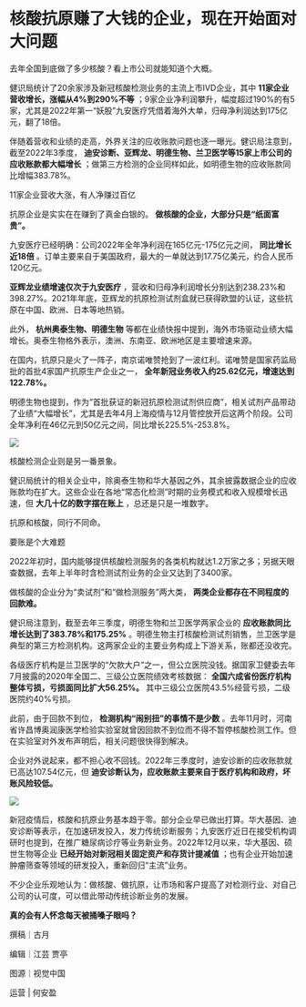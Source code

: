 # 核酸抗原赚了大钱的企业，现在开始面对大问题

去年全国到底做了多少核酸？看上市公司就能知道个大概。

健识局统计了20余家涉及新冠核酸检测业务的主流上市IVD企业，其中 **11家企业营收增长，涨幅从4%到290%不等**
；9家企业净利润攀升，幅度超过190%的有5家，尤其是2022年第一“妖股”九安医疗凭借着海外大单，归母净利润达到175亿元，翻了18倍。

伴随着营收和业绩的走高，外界关注的应收账款问题也逐一曝光。健识局注意到，截至2022年3季度，
**迪安诊断、亚辉龙、明德生物、兰卫医学等15家上市公司的应收账款都大幅增长** ；做第三方检测的企业同样如此，如明德生物的应收账款同比增幅383.78%。

11家企业营收大涨，有人净赚过百亿

抗原企业是实实在在赚到了真金白银的。 **做核酸的企业，大部分只是“纸面富贵”。**

九安医疗已经明确：公司2022年全年净利润在165亿元-175亿元之间， **同比增长近18倍**
。订单主要来自于美国政府，最大的一单就达到17.75亿美元，约合人民币120亿元。

**亚辉龙业绩增速仅次于九安医疗**
，营收和归母净利润增长分别达到238.23%和398.27%。2021年年底，亚辉龙的抗原检测试剂盒就已获得欧盟的认证，这些抗原在中国、欧洲、日本等地热销。

此外， **杭州奥泰生物、明德生物** 等都在业绩快报中提到，海外市场驱动业绩大幅增长。奥泰生物格外表示，澳洲、东南亚、欧洲地区是主要增速来源。

在国内，抗原只是火了一阵子，南京诺唯赞抢到了一波红利。诺唯赞是国家药监局批的首批4家国产抗原生产企业之一，
**全年新冠业务收入约25.62亿元，增速达到122.78%。**

明德生物也提到，作为“首批获证的新冠抗原检测试剂供应商”，相关试剂产品带动了业绩“大幅增长”，尤其是去年4月上海疫情与12月管控放开后这两个阶段。公司全年净利在46亿元到50亿元之间，同比增长225.5%-253.8%。

![](https://inews.gtimg.com/om_bt/Oqhn1-jjknh35jMBg1piV5U-m34E_BuyIJXWL5OBGTEe0AA/1000)

核酸检测企业则是另一番景象。

健识局统计的相关企业中，除奥泰生物和华大基因之外，其余披露数据企业的应收账款均在扩大。这些企业在各地“常态化检测”时期的业务模式和收入规模增长迅速，但
**大几十亿的数字摆在账上** ，总还是只是一堆数字。

抗原和核酸，同行不同命。

要账是个大难题

2022年初时，国内能够提供核酸检测服务的各类机构就达1.2万家之多；另据天眼查数据，去年上半年时含检测试剂业务的企业又达到了3400家。

做核酸的企业分为“卖试剂”和“做检测服务”两大类， **两类企业都存在不同程度的回款难。**

健识局注意到，截至去年三季度，明德生物和兰卫医学两家企业的 **应收账款同比增长达到了383.78%和175.25%**
。明德生物主打核酸检测试剂销售，兰卫医学是典型的第三方检测机构。这两家企业的主要业务构成上下游关系，账都还没收完。

各级医疗机构是兰卫医学的“欠款大户”之一，但公立医院没钱。据国家卫健委去年7月披露的2020年全国二、三级公立医院绩效考核数据：
**全国六成省份医疗机构整体亏损，亏损面同比扩大56.25%。** 其中三级公立医院43.5%经营亏损，二级医院约40%亏损。

此前，由于回款不到位， **检测机构“闹别扭”的事情不是少数**
。去年11月时，河南省许昌博奥润康医学检验实验室就曾因回款不到位而不得不暂停核酸检测工作。但在实验室对外发布声明后，相关问题很快得到解决。

企业对外说起来，都不担心收不回钱。2022年三季度时，迪安诊断的应收账款就已高达107.54亿元，但
**迪安诊断认为，应收账款主要来自于医疗机构和政府，坏账风险较低。**

![](https://inews.gtimg.com/om_bt/OW740S6Qq_-z7PB3tvnAXsR-8e8FpAGqKLq8-AEtsNg48AA/1000)

新冠疫情后，核酸和抗原业务基本趋于零。部分企业早已做出打算。华大基因、迪安诊断等表示，在加速研发投入，发力传统诊断服务；九安医疗近日在接受机构调研时也提到，在推广糖尿病诊疗等业务新业务。2022年12月以来，华大基因、硕世生物等企业
**已经开始对新冠相关固定资产和存货计提减值** ；也有企业开始加速肿瘤筛查等领域的研发投入，重新回归“主流”业务。

不少企业乐观地认为：做核酸、做抗原，让市场和客户提高了对检测行业、对自己公司的认可度，可以借此带动传统诊断业务的发展。

**真的会有人怀念每天被捅嗓子眼吗？**

撰稿｜古月

编辑｜江芸 贾亭

图源｜视觉中国

运营 | 何安盈


